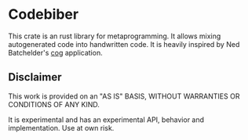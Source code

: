 # Codebiber

This crate is an rust library for metaprogramming.
It allows mixing autogenerated code into handwritten code.
It is heavily inspired by Ned Batchelder's [cog](https://web.archive.org/web/20231108050858/https://nedbatchelder.com/code/cog/) application.

## Disclaimer

This work is provided on an "AS IS" BASIS, WITHOUT WARRANTIES OR CONDITIONS OF ANY KIND.

It is experimental and has an experimental API, behavior and implementation.
Use at own risk.
